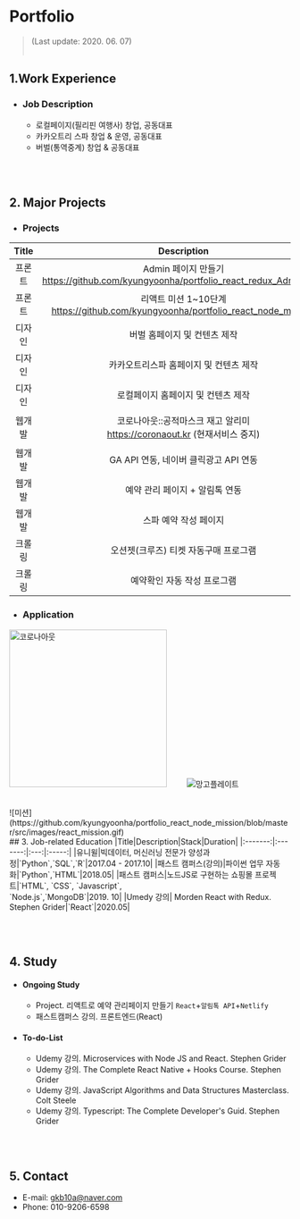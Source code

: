 # Portfolio
> (Last update: 2020. 06. 07)
<br><br>

## 1.Work Experience <a name="work_experience"></a>
- ### Job Description
  - 로컬페이지(필리핀 여행사) 창업, 공동대표
  - 카카오트리 스파 창업 & 운영, 공동대표
  - 버벌(통역중계) 창업 & 공동대표

<br><br>

## 2. Major Projects <a name="major_projects"></a>
- ### Projects
|Title|Description|Stack|Duration|
|:-------:|:-------:|:---:|:-----:|
|프론트|Admin 페이지 만들기<br>https://github.com/kyungyoonha/portfolio_react_redux_AdminPage| `react`, `nodejs`, `html`, `css` |2020.10 - 진행중| 
|프론트|리액트 미션 1~10단계 <br>https://github.com/kyungyoonha/portfolio_react_node_mission |`react`, `nodejs`, `html`, `css`|2020.09|
|디자인|버벌 홈페이지 및 컨텐츠 제작|`Illustrator`, `PowerPoint`|2020 04|
|디자인|카카오트리스파 홈페이지 및 컨텐츠 제작|`Illustrator`, `PowerPoint`|2019 -|
|디자인|로컬페이지 홈페이지 및 컨텐츠 제작|`Illustrator`, `PowerPoint`|2017 -|
|웹개발|코로나아웃::공적마스크 재고 알리미<br>https://coronaout.kr (현재서비스 중지) |`Node.js`,`HTML`,`CSS`,<br>`kakaoMap API`,`AWS LightSail`|2020.03|
|웹개발|GA API 연동, 네이버 클릭광고 API 연동|`GAS(Javascript)`,`HTML`,`CSS`,<br>`GoogleSheet API`|2020.02|
|웹개발|예약 관리 페이지 + 알림톡 연동|`GAS(Javascript)`,`HTML`,`CSS`,<br>`GoogleSheet API`|2020.02|
|웹개발|스파 예약 작성 페이지|`GAS(Javascript)`,`HTML`,`CSS`,<br>`GoogleSheet API`|2020.01|
|크롤링|오션젯(크루즈) 티켓 자동구매 프로그램|`Python`, `GoogleSheet API`|2019.05|
|크롤링|예약확인 자동 작성 프로그램|`Python`, `GoogleSheet API`|2018.05|


- ### Application
<img width="282" alt="코로나아웃" src="https://user-images.githubusercontent.com/45453533/82897996-7dee4e80-9f93-11ea-8d16-0f54e8d80fce.png"> &emsp;&emsp; ![망고플레이트](https://user-images.githubusercontent.com/45453533/82911319-b3e8fe00-9fa6-11ea-88ec-fe958819df21.gif)

<br>
![미션](https://github.com/kyungyoonha/portfolio_react_node_mission/blob/master/src/images/react_mission.gif)
<br>
## 3. Job-related Education <a name="job_related"></a>
|Title|Description|Stack|Duration|
|:-------:|:-------:|:---:|:-----:|
|유니윌|빅데이터, 머신러닝 전문가 양성과정|`Python`,`SQL`,`R`|2017.04 - 2017.10|
|패스트 캠퍼스(강의)|파이썬 업무 자동화|`Python`,`HTML`|2018.05|
|패스트 캠퍼스|노드JS로 구현하는 쇼핑몰 프로젝트|`HTML`, `CSS`, `Javascript`,<br> `Node.js`,`MongoDB`|2019. 10|
|Umedy 강의| Morden React with Redux. Stephen Grider|`React`|2020.05|

<br><br>

## 4. Study <a name="study"></a>
- #### Ongoing Study
  - Project. 리액트로 예약 관리페이지 만들기 `React`+`알림톡 API`+`Netlify`
  - 패스트캠퍼스 강의. 프론트엔드(React)
  
- #### To-do-List
  - Udemy 강의. Microservices with Node JS and React. Stephen Grider
  - Udemy 강의. The Complete React Native + Hooks Course. Stephen Grider
  - Udemy 강의. JavaScript Algorithms and Data Structures Masterclass. Colt Steele
  - Udemy 강의. Typescript: The Complete Developer's Guid. Stephen Grider

<br><br>

## 5. Contact <a name="contact"></a>
- E-mail: gkb10a@naver.com
- Phone: 010-9206-6598
